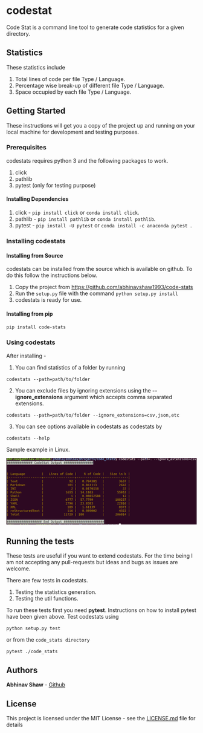 # codestat

Code Stat is a command line tool to generate code statistics for a given directory.

## Statistics

These statistics include

  1. Total lines of code per file Type / Language.
  2. Percentage wise break-up of different file Type / Language.
  3. Space occupied by each file Type / Language.


## Getting Started

These instructions will get you a copy of the project up and running on your local machine for development and testing purposes.

### Prerequisites

codestats requires python 3 and the following packages to work.

  1. click
  2. pathlib
  3. pytest (only for testing purpose)

#### Installing Dependencies

1. click - `pip install click` or `conda install click`.
2. pathlib - `pip install pathlib` or `conda install pathlib`.
3. pytest - `pip install -U pytest` or `conda install -c anaconda pytest `.


### Installing codestats

#### Installing from Source
codestats can be installed from the source which is available on github. To do this follow the instructions below.

1. Copy the project from https://github.com/abhinavshaw1993/code-stats
2. Run the ```setup.py``` file with the command ```python setup.py install```
3. codestats is ready for use.

#### Installing from pip

```
pip install code-stats
```

### Using codestats

After installing -

1. You can find statistics of a folder by running
```
codestats --path=path/to/folder
```

2. You can exclude files by ignoring extensions using the **--ignore_extensions** argument which accepts comma separated extensions.
```
codestats --path=path/to/folder --ignore_extensions=csv,json,etc
```

3. You can see options available in codestats as codestats by
```
codestats --help
```

Sample example in Linux.

![codestats](./code_stats/data/codestats_sample.png)


## Running the tests

These tests are useful if you want to extend codestats. For the time being I am not accepting any pull-requests but ideas and bugs as issues are welcome.

There are few tests in codestats.
1. Testing the statistics generation.
2. Testing the util functions.

To run these tests first you need **pytest**. Instructions on how to install pytest have been given above. Test codestats using

```
python setup.py test
```
or from the `code_stats directory`

```
pytest ./code_stats
```

## Authors

**Abhinav Shaw** - [Github](https://github.com/abhinavshaw1993)


## License

This project is licensed under the MIT License - see the [LICENSE.md](LICENSE.txt) file for details
